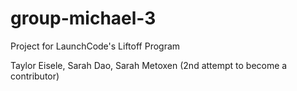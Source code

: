 # group-michael-3
Project for LaunchCode's Liftoff Program

Taylor Eisele,
Sarah Dao,
Sarah Metoxen (2nd attempt to become a contributor)

